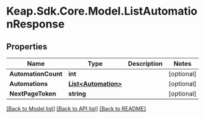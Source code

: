 # Keap.Sdk.Core.Model.ListAutomationResponse

## Properties

Name | Type | Description | Notes
------------ | ------------- | ------------- | -------------
**AutomationCount** | **int** |  | [optional] 
**Automations** | [**List&lt;Automation&gt;**](Automation.md) |  | [optional] 
**NextPageToken** | **string** |  | [optional] 

[[Back to Model list]](../README.md#documentation-for-models) [[Back to API list]](../README.md#documentation-for-api-endpoints) [[Back to README]](../README.md)

